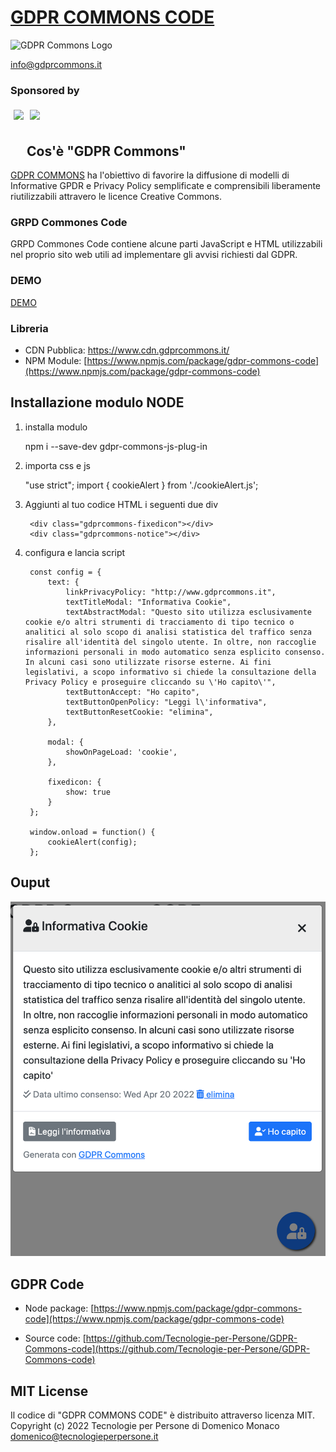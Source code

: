 # [GDPR COMMONS CODE](https://www.gdprcommons.it)

![GDPR Commons Logo](https://github.com/Tecnologie-per-Persone/GDPR-Commons-icon/blob/main/logo/logo-gdpr-commons-64.png?raw=true)

[info@gdprcommons.it](mailto:info@gdprcommons.it)

### Sponsored by
[<img align="left" style="margin:5px" src="http://cdn.tecnologieperpersone.it/img/dmonaco_happy_hacking.png" height="64" />](https://blog.domenicomonaco.it)

[<img style="margin:5px;" src="http://cdn.tecnologieperpersone.it/img/tecnologie-per-persone-logo.png" height="64" />](https://tecnologieperpersone.it)

## Cos'è "GDPR Commons"

[GDPR COMMONS](https://www.gdprcommons.it) ha l'obiettivo di favorire la diffusione di modelli di Informative GPDR e Privacy Policy semplificate e comprensibili liberamente riutilizzabili attravero le licence Creative Commons.

### GRPD Commones Code

GRPD Commones Code contiene alcune parti JavaScript e HTML utilizzabili nel proprio sito web utili ad implementare gli avvisi richiesti dal GDPR.


### DEMO

[DEMO](https://www.cdn.gdprcommons.it/latest/)

### Libreria

* CDN Pubblica: [https://www.cdn.gdprcommons.it/
](https://www.cdn.gdprcommons.it/)
* NPM Module: [https://www.npmjs.com/package/gdpr-commons-code](https://www.npmjs.com/package/gdpr-commons-code)


## Installazione modulo NODE 

1. installa modulo
	
	npm i --save-dev gdpr-commons-js-plug-in

2. importa css e js

	"use strict";
	import { cookieAlert } from './cookieAlert.js';

3. Aggiunti al tuo codice HTML i seguenti due div

    	<div class="gdprcommons-fixedicon"></div>
    	<div class="gdprcommons-notice"></div>


4. configura e lancia script

		const config = {
			text: {
				linkPrivacyPolicy: "http://www.gdprcommons.it",
				textTitleModal: "Informativa Cookie",
				textAbstractModal: "Questo sito utilizza esclusivamente cookie e/o altri strumenti di tracciamento di tipo tecnico o analitici al solo scopo di analisi statistica del traffico senza risalire all'identità del singolo utente. In oltre, non raccoglie informazioni personali in modo automatico senza esplicito consenso. In alcuni casi sono utilizzate risorse esterne. Ai fini legislativi, a scopo informativo si chiede la consultazione della Privacy Policy e proseguire cliccando su \'Ho capito\'",
				textButtonAccept: "Ho capito",
				textButtonOpenPolicy: "Leggi l\'informativa",
				textButtonResetCookie: "elimina",
			},

			modal: {
				showOnPageLoad: 'cookie',
			},

			fixedicon: {
				show: true
			}
		};

		window.onload = function() {
			cookieAlert(config);
		};
	

## Ouput

![Screen shot Modal](screenshot-0.0.8.png)

## GDPR Code

* Node package:
[https://www.npmjs.com/package/gdpr-commons-code](https://www.npmjs.com/package/gdpr-commons-code)

* Source code:
[https://github.com/Tecnologie-per-Persone/GDPR-Commons-code](https://github.com/Tecnologie-per-Persone/GDPR-Commons-code)

## MIT License

Il codice di "GDPR COMMONS CODE" è distribuito attraverso licenza MIT.
Copyright (c) 2022 Tecnologie per Persone di Domenico Monaco <domenico@tecnologieperpersone.it>
